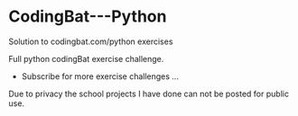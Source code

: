 # CodingBat---Python
Solution to codingbat.com/python exercises

Full python codingBat exercise challenge.
- Subscribe for more exercise challenges ...

Due to privacy the school projects I have done can not be posted for public use.
